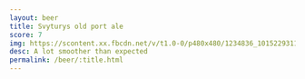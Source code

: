 ```yaml
---
layout: beer
title: Svyturys old port ale
score: 7
img: https://scontent.xx.fbcdn.net/v/t1.0-0/p480x480/1234836_10152293116538745_626754395_n.jpg?oh=96236cf28c156cbd3ac6b306ff7ac057&oe=58815242
desc: A lot smoother than expected
permalink: /beer/:title.html
---
```

